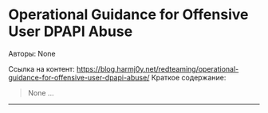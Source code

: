 # Operational Guidance for Offensive User DPAPI Abuse

Авторы: 
None

Ссылка на контент: 
https://blog.harmj0y.net/redteaming/operational-guidance-for-offensive-user-dpapi-abuse/
Краткое содержание: 

<blockquote>
None   ...   
</blockquote>

---

